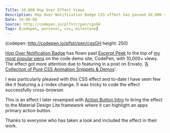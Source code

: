 ```yaml
---
Title: 10,000 Hop Over Effect Views
Description: Hop Over Notification Badge CSS effect has passed 10,000 views over on code demo site, CodePen
Date: 16-08-08
Source: http://codepen.io/plfstr/pen/cgsGH
Tags: [codepen, personal, css, milestone]
---
```

(codepen: http://codepen.io/plfstr/pen/cgsGH height: 250)

[Hop Over Notification Badge](/blog/hop-over-navigation/) has flown past [Excerpt Peek](/blog/excerpt-peek/) to the top of [my most popular pens](http://codepen.io/plfstr/pens/popular) on the code demo site, CodePen, with 10,000+ views. The effect got more attention due to featuring in a post on Envato, ‘[A Collection of Pure CSS Animation Snippets & Demos](http://marketblog.envato.com/inspirations/pure-css-animation-snippets/)’.

I was particularly pleased with this CSS effect and to-date I have seen few like it featuring a z-index change. It was tricky to code the effect successfully cross-browser. 

This is an effect I later revamped with [Action Button Intro](/blog/action-button-intro/) to bring the effect to the Material Design Lite framework where it can highlight an apps primary action button.

Thanks to everyone who has taken a look and included the effect in their work.